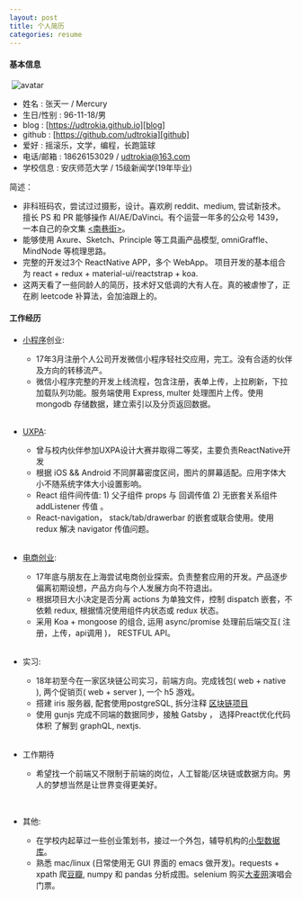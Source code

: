 ```yaml
---
layout: post
title: 个人简历
categories: resume
---
```


#### 基本信息  
  ​
![avatar]  

+ 姓名 : 张天一 / Mercury
+ 生日/性别 : 96-11-18/男  
+ blog : [https://udtrokia.github.io][blog]
+ github : [https://github.com/udtrokia][github]
+ 爱好 : 摇滚乐，文学，编程，长跑篮球  
+ 电话/邮箱 : 18626153029 / udtrokia@163.com  
+ 学校信息 : 安庆师范大学 / 15级新闻学(19年毕业)
  ​

简述：

+ 非科班码农，尝试过过摄影，设计。喜欢刷 reddit、medium, 尝试新技术。擅长 PS 和 PR 能够操作 AI/AE/DaVinci。有个运营一年多的公众号 1439， 一本自己的杂文集 [<南巷街\>][nxj]。
+ 能够使用 Axure、Sketch、Principle 等工具画产品模型, omniGraffle、 MindNode 等梳理思路。
+ 完整的开发过3个 ReactNative APP，多个 WebApp。 项目开发的基本组合为 react + redux + material-ui/reactstrap + koa.
+ 这两天看了一些同龄人的简历，技术好又低调的大有人在。真的被虐惨了，正在刷 leetcode 补算法，会加油跟上的。
  ​
  
#### 工作经历

+ [小程序][akpz]创业:
  + 17年3月注册个人公司开发微信小程序轻社交应用，完工。没有合适的伙伴及方向的转移流产。
  + 微信小程序完整的开发上线流程，包含注册，表单上传，上拉刷新，下拉加载队列功能。服务端使用 Express, multer 处理图片上传。使用 mongodb 存储数据，建立索引以及分页返回数据。  
  ​

+ [UXPA][znmd]: 
  + 曾与校内伙伴参加UXPA设计大赛并取得二等奖，主要负责ReactNative开发
  + 根据 iOS && Android 不同屏幕密度区间，图片的屏幕适配。应用字体大小不随系统字体大小设置影响。
  + React 组件间传值:  1) 父子组件 props 与 回调传值  2) 无嵌套关系组件 addListener 传值 。
  + React-navigation， stack/tab/drawerbar 的嵌套或联合使用。使用 redux 解决 navigator 传值问题。  
  ​

- [电商创业][csj]:
  + 17年底与朋友在上海尝试电商创业探索。负责整套应用的开发。产品逐步偏离初期设想，产品方向与个人发展方向不符退出。
  + 根据项目大小决定是否分离 actions 为单独文件，控制 dispatch 嵌套，不依赖 redux, 根据情况使用组件内状态或 redux 状态。
  + 采用 Koa + mongoose 的组合, 运用 async/promise 处理前后端交互( 注册，上传，api调用 )， RESTFUL API。  
    ​

- 实习:
	+ 18年初至今在一家区块链公司实习，前端方向。完成钱包( web + native ), 两个促销页( web + server ), 一个 h5 游戏。
	+ 搭建 iris 服务器, 配套使用postgreSQL, 拆分注释 [区块链项目][Golang区块链项目]
	+ 使用 gunjs 完成不同端的数据同步，接触 Gatsby ， 选择Preact优化代码体积 了解到 graphQL, nextjs.  
    ​

+ 工作期待
  + 希望找一个前端又不限制于前端的岗位，人工智能/区块链或数据方向。男人的梦想当然是让世界变得更美好。

  ​


+ 其他:
  + 在学校内起草过一些创业策划书，接过一个外包，辅导机构的[小型数据库][simpledb]。
  + 熟悉 mac/linux (日常使用无 GUI 界面的 emacs 做开发)。requests + xpath 爬[豆瓣][豆瓣], numpy 和 pandas 分析成图。selenium 购买[大麦网][大麦网]演唱会门票。



[avatar]: {{"/_public/resume/avatar.png"}}
[Golang区块链项目]: http://udtrokia.github.io/blockchain/2018/02/04/stucture.html
[豆瓣]: https://github.com/udtrokia/doubaner
[大麦网]: https://github.com/udtrokia/damai
[gayhub]: https://github.com/udtrokia
[nxj]: https://github.com/udtrokia/book
[candy]: https://github.com/udtrokia/candy
[littleblock]: https://github.com/udtrokia/littleblock
[stepwallet]: https://github.com/udtrokia/stepwallet
[csj]: https://github.com/udtrokia/csj
[akpz]: https://github.com/udtrokia/aqnuroad-client
[znmd]: https://github.com/udtrokia/rn-znmd
[blog]: https://udtrokia.github.io
[github]: https://github.com/udtrokia
[simpledb]: https://github.com/udtrokia/simpledb

